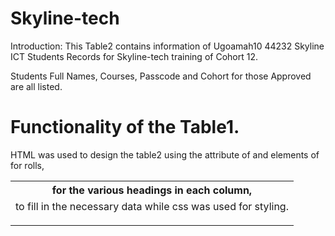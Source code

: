 # Skyline-tech
Introduction:
This Table2 contains information of Ugoamah10 44232 Skyline ICT Students Records for Skyline-tech training of Cohort 12.

Students Full Names, Courses, Passcode and Cohort for those Approved are all listed.


# Functionality of the Table1.

HTML was used to design the table2 using the attribute of <table> and elements of <th> for the various headings in each column, <tr> for rolls, <td> to fill in the necessary data while css was used for styling.